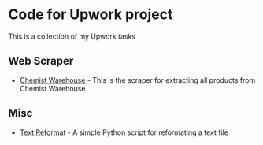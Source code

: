 # Code for Upwork project

This is a collection of my Upwork tasks

## Web Scraper 
- [Chemist Warehouse](scrapy_cw) - This is the scraper for extracting all products from Chemist Warehouse

## Misc
- [Text Reformat](reformat) - A simple Python script for reformating a text file